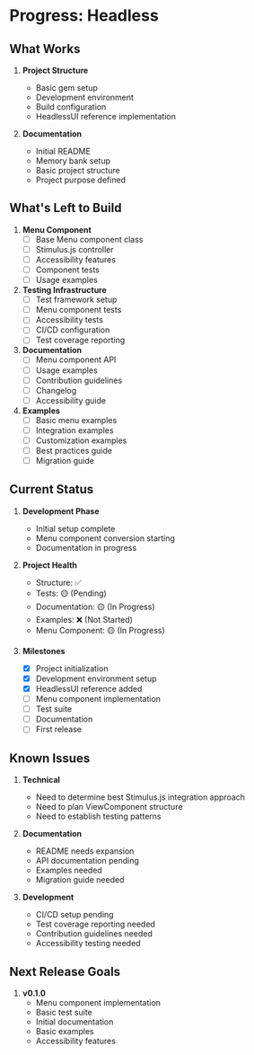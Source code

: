 # Progress: Headless

## What Works
1. **Project Structure**
   - Basic gem setup
   - Development environment
   - Build configuration
   - HeadlessUI reference implementation

2. **Documentation**
   - Initial README
   - Memory bank setup
   - Basic project structure
   - Project purpose defined

## What's Left to Build
1. **Menu Component**
   - [ ] Base Menu component class
   - [ ] Stimulus.js controller
   - [ ] Accessibility features
   - [ ] Component tests
   - [ ] Usage examples

2. **Testing Infrastructure**
   - [ ] Test framework setup
   - [ ] Menu component tests
   - [ ] Accessibility tests
   - [ ] CI/CD configuration
   - [ ] Test coverage reporting

3. **Documentation**
   - [ ] Menu component API
   - [ ] Usage examples
   - [ ] Contribution guidelines
   - [ ] Changelog
   - [ ] Accessibility guide

4. **Examples**
   - [ ] Basic menu examples
   - [ ] Integration examples
   - [ ] Customization examples
   - [ ] Best practices guide
   - [ ] Migration guide

## Current Status
1. **Development Phase**
   - Initial setup complete
   - Menu component conversion starting
   - Documentation in progress

2. **Project Health**
   - Structure: ✅
   - Tests: 🟡 (Pending)
   - Documentation: 🟡 (In Progress)
   - Examples: ❌ (Not Started)
   - Menu Component: 🟡 (In Progress)

3. **Milestones**
   - [x] Project initialization
   - [x] Development environment setup
   - [x] HeadlessUI reference added
   - [ ] Menu component implementation
   - [ ] Test suite
   - [ ] Documentation
   - [ ] First release

## Known Issues
1. **Technical**
   - Need to determine best Stimulus.js integration approach
   - Need to plan ViewComponent structure
   - Need to establish testing patterns

2. **Documentation**
   - README needs expansion
   - API documentation pending
   - Examples needed
   - Migration guide needed

3. **Development**
   - CI/CD setup pending
   - Test coverage reporting needed
   - Contribution guidelines needed
   - Accessibility testing needed

## Next Release Goals
1. **v0.1.0**
   - Menu component implementation
   - Basic test suite
   - Initial documentation
   - Basic examples
   - Accessibility features 